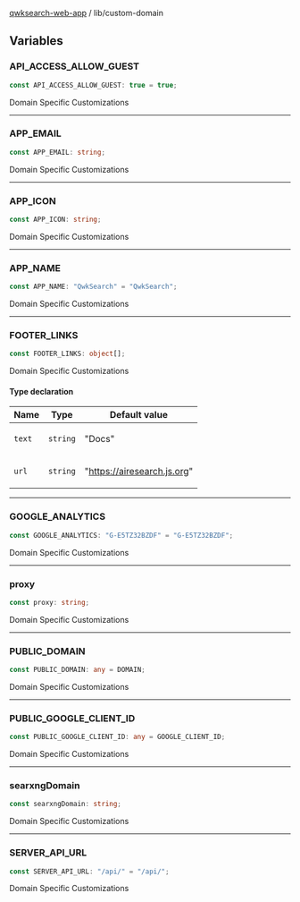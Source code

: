 [qwksearch-web-app](../modules.md) / lib/custom-domain

## Variables

### API\_ACCESS\_ALLOW\_GUEST

```ts
const API_ACCESS_ALLOW_GUEST: true = true;
```

Domain Specific Customizations

***

### APP\_EMAIL

```ts
const APP_EMAIL: string;
```

Domain Specific Customizations

***

### APP\_ICON

```ts
const APP_ICON: string;
```

Domain Specific Customizations

***

### APP\_NAME

```ts
const APP_NAME: "QwkSearch" = "QwkSearch";
```

Domain Specific Customizations

***

### FOOTER\_LINKS

```ts
const FOOTER_LINKS: object[];
```

Domain Specific Customizations

#### Type declaration

<table>
<thead>
<tr>
<th>Name</th>
<th>Type</th>
<th>Default value</th>
</tr>
</thead>
<tbody>
<tr>
<td>

`text`

</td>
<td>

`string`

</td>
<td>

"Docs"

</td>
</tr>
<tr>
<td>

`url`

</td>
<td>

`string`

</td>
<td>

"https://airesearch.js.org"

</td>
</tr>
</tbody>
</table>

***

### GOOGLE\_ANALYTICS

```ts
const GOOGLE_ANALYTICS: "G-E5TZ32BZDF" = "G-E5TZ32BZDF";
```

Domain Specific Customizations

***

### proxy

```ts
const proxy: string;
```

Domain Specific Customizations

***

### PUBLIC\_DOMAIN

```ts
const PUBLIC_DOMAIN: any = DOMAIN;
```

Domain Specific Customizations

***

### PUBLIC\_GOOGLE\_CLIENT\_ID

```ts
const PUBLIC_GOOGLE_CLIENT_ID: any = GOOGLE_CLIENT_ID;
```

Domain Specific Customizations

***

### searxngDomain

```ts
const searxngDomain: string;
```

Domain Specific Customizations

***

### SERVER\_API\_URL

```ts
const SERVER_API_URL: "/api/" = "/api/";
```

Domain Specific Customizations
